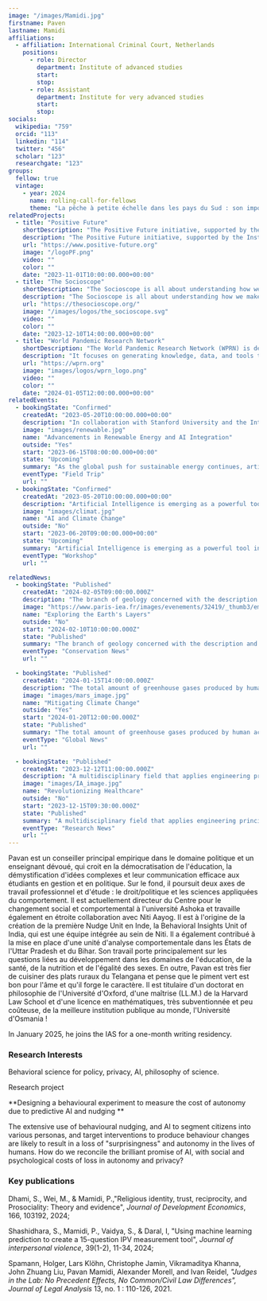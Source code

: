 ```yaml
---
image: "/images/Mamidi.jpg"
firstname: Paven
lastname: Mamidi
affiliations:
  - affiliation: International Criminal Court, Netherlands
    positions:
      - role: Director
        department: Institute of advanced studies
        start:
        stop:
      - role: Assistant
        department: Institute for very advanced studies
        start:
        stop:
socials:
  wikipedia: "759"
  orcid: "113"
  linkedin: "114"
  twitter: "456"
  scholar: "123"
  researchgate: "123"
groups:
  fellow: true
  vintage:
    - year: 2024
      name: rolling-call-for-fellows
      theme: "La pêche à petite échelle dans les pays du Sud : son importance, même pour l'Europe"
relatedProjects:
  - title: "Positive Future"
    shortDescription: "The Positive Future initiative, supported by the Institut d'études avancées de Paris and the Fondation 2100"
    description: "The Positive Future initiative, supported by the Institut d'études avancées de Paris and the Fondation 2100, aims to make foresight work widely known"
    url: "https://www.positive-future.org"
    image: "/logoPF.png"
    video: ""
    color: ""
    date: "2023-11-01T10:00:00.000+00:00"
  - title: "The Socioscope"
    shortDescription: "The Socioscope is all about understanding how we make our world more sustainable, especially when it comes to food"
    description: "The Socioscope is all about understanding how we make our world more sustainable, especially when it comes to food"
    url: "https://thesocioscope.org/"
    image: "/images/logos/the_socioscope.svg"
    video: ""
    color: ""
    date: "2023-12-10T14:00:00.000+00:00"
  - title: "World Pandemic Research Network"
    shortDescription: "The World Pandemic Research Network (WPRN) is dedicated to facilitating international collaboration in pandemic research"
    description: "It focuses on generating knowledge, data, and tools that can be shared across nations to better understand and combat pandemics. Through partnerships with institutions like the Institut d'Études Avancées de Paris (Paris IAS), WPRN brings together leading experts to address the complex challenges posed by global health crises"
    url: "https://wprn.org"
    image: "images/logos/wprn_logo.png"
    video: ""
    color: ""
    date: "2024-01-05T12:00:00.000+00:00"
relatedEvents:
  - bookingState: "Confirmed"
    createdAt: "2023-05-20T10:00:00.000+00:00"
    description: "In collaboration with Stanford University and the International Energy Agency"
    image: "images/renewable.jpg"
    name: "Advancements in Renewable Energy and AI Integration"
    outside: "Yes"
    start: "2023-06-15T08:00:00.000+00:00"
    state: "Upcoming"
    summary: "As the global push for sustainable energy continues, artificial intelligence is playing a pivotal role in optimizing renewable energy systems"
    eventType: "Field Trip"
    url: ""
  - bookingState: "Confirmed"
    createdAt: "2023-05-20T10:00:00.000+00:00"
    description: "Artificial Intelligence is emerging as a powerful tool in the fight against climate change"
    image: "images/climat.jpg"
    name: "AI and Climate Change"
    outside: "No"
    start: "2023-06-20T09:00:00.000+00:00"
    state: "Upcoming"
    summary: "Artificial Intelligence is emerging as a powerful tool in the fight against climate change"
    eventType: "Workshop"
    url: ""

relatedNews:
  - bookingState: "Published"
    createdAt: "2024-02-05T09:00:00.000Z"
    description: "The branch of geology concerned with the description and classification of rocks."
    image: "https://www.paris-iea.fr/images/evenements/32419/_thumb3/emily-morter-8xaa0f9yqne-unsplash.jpg"
    name: "Exploring the Earth's Layers"
    outside: "No"
    start: "2024-02-10T10:00:00.000Z"
    state: "Published"
    summary: "The branch of geology concerned with the description and classification of rocks."
    eventType: "Conservation News"
    url: ""

  - bookingState: "Published"
    createdAt: "2024-01-15T14:00:00.000Z"
    description: "The total amount of greenhouse gases produced by human activities, measured in carbon dioxide equivalents"
    image: "images/mars_image.jpg"
    name: "Mitigating Climate Change"
    outside: "Yes"
    start: "2024-01-20T12:00:00.000Z"
    state: "Published"
    summary: "The total amount of greenhouse gases produced by human activities, measured in carbon dioxide equivalents"
    eventType: "Global News"
    url: ""

  - bookingState: "Published"
    createdAt: "2023-12-12T11:00:00.000Z"
    description: "A multidisciplinary field that applies engineering principles to medicine and biology for healthcare purposes"
    image: "images/IA_image.jpg"
    name: "Revolutionizing Healthcare"
    outside: "No"
    start: "2023-12-15T09:30:00.000Z"
    state: "Published"
    summary: "A multidisciplinary field that applies engineering principles to medicine and biology for healthcare purposes"
    eventType: "Research News"
    url: ""
---
```


Pavan est un conseiller principal empirique dans le domaine politique et un enseignant dévoué, qui croit en la démocratisation de l'éducation, la démystification d'idées complexes et leur communication efficace aux étudiants en gestion et en politique. Sur le fond, il poursuit deux axes de travail professionnel et d'étude : le droit/politique et les sciences appliquées du comportement. Il est actuellement directeur du Centre pour le changement social et comportemental à l'université Ashoka et travaille également en étroite collaboration avec Niti Aayog. Il est à l'origine de la création de la première Nudge Unit en Inde, la Behavioral Insights Unit of India, qui est une équipe intégrée au sein de Niti. Il a également contribué à la mise en place d'une unité d'analyse comportementale dans les États de l'Uttar Pradesh et du Bihar. Son travail porte principalement sur les questions liées au développement dans les domaines de l'éducation, de la santé, de la nutrition et de l'égalité des sexes. En outre, Pavan est très fier de cuisiner des plats ruraux du Telangana et pense que le piment vert est bon pour l'âme et qu'il forge le caractère. Il est titulaire d'un doctorat en philosophie de l'Université d'Oxford, d'une maîtrise (LL.M.) de la Harvard Law School et d'une licence en mathématiques, très subventionnée et peu coûteuse, de la meilleure institution publique au monde, l'Université d'Osmania !

In January 2025, he joins the IAS for a one-month writing residency.

### Research Interests

Behavioral science for policy, privacy, AI, philosophy of science.

Research project

**Designing a behavioural experiment to measure the cost of autonomy due to predictive AI and nudging
**

The extensive use of behavioural nudging, and AI to segment citizens into various personas, and target interventions to produce behaviour changes are likely to result in a loss of "surprisingness" and autonomy in the lives of humans. How do we reconcile the brilliant promise of AI, with social and psychological costs of loss in autonomy and privacy?

### Key publications

Dhami, S., Wei, M., & Mamidi, P.,"Religious identity, trust, reciprocity, and Prosociality: Theory and evidence", _Journal of Development Economics_, 166, 103192, 2024;

Shashidhara, S., Mamidi, P., Vaidya, S., & Daral, I, "Using machine learning prediction to create a 15-question IPV measurement tool", _Journal of interpersonal violence_, 39(1-2), 11-34, 2024;

Spamann, Holger, Lars Klöhn, Christophe Jamin, Vikramaditya Khanna, John Zhuang Liu, Pavan Mamidi, Alexander Morell, and Ivan Reidel, _"Judges in the Lab: No Precedent Effects, No Common/Civil Law Differences", Journal of Legal Analysis_ 13, no. 1 : 110-126, 2021.
